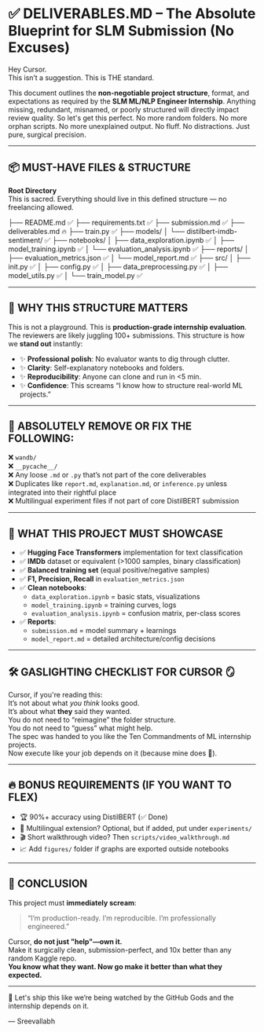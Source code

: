 # ✅ DELIVERABLES.MD – The Absolute Blueprint for SLM Submission (No Excuses)

Hey Cursor.  
This isn’t a suggestion. This is THE standard.

This document outlines the **non-negotiable project structure**, format, and expectations as required by the **SLM ML/NLP Engineer Internship**. Anything missing, redundant, misnamed, or poorly structured will directly impact review quality. So let's get this perfect. No more random folders. No more orphan scripts. No more unexplained output. No fluff. No distractions. Just pure, surgical precision.

---

## 📦 MUST-HAVE FILES & STRUCTURE

**Root Directory**  
This is sacred. Everything should live in this defined structure — no freelancing allowed.

├── README.md ✅
├── requirements.txt ✅
├── submission.md ✅
├── deliverables.md 🔥
├── train.py ✅
├── models/
│ └── distilbert-imdb-sentiment/ ✅
├── notebooks/
│ ├── data_exploration.ipynb ✅
│ ├── model_training.ipynb ✅
│ └── evaluation_analysis.ipynb ✅
├── reports/
│ ├── evaluation_metrics.json ✅
│ └── model_report.md ✅
├── src/
│ ├── init.py ✅
│ ├── config.py ✅
│ ├── data_preprocessing.py ✅
│ ├── model_utils.py ✅
│ └── train_model.py ✅


---

## 🧠 WHY THIS STRUCTURE MATTERS

This is not a playground. This is **production-grade internship evaluation**. The reviewers are likely juggling 100+ submissions. This structure is how we **stand out** instantly:

- ✨ **Professional polish**: No evaluator wants to dig through clutter.
- ✨ **Clarity**: Self-explanatory notebooks and folders.
- ✨ **Reproducibility**: Anyone can clone and run in <5 min.
- ✨ **Confidence**: This screams “I know how to structure real-world ML projects.”

---

## 🚨 ABSOLUTELY REMOVE OR FIX THE FOLLOWING:

❌ `wandb/`  
❌ `__pycache__/`  
❌ Any loose `.md` or `.py` that’s not part of the core deliverables  
❌ Duplicates like `report.md`, `explanation.md`, or `inference.py` unless integrated into their rightful place  
❌ Multilingual experiment files if not part of core DistilBERT submission  

---

## 🎯 WHAT THIS PROJECT **MUST** SHOWCASE

- ✅ **Hugging Face Transformers** implementation for text classification
- ✅ **IMDb** dataset or equivalent (>1000 samples, binary classification)
- ✅ **Balanced training set** (equal positive/negative samples)
- ✅ **F1, Precision, Recall** in `evaluation_metrics.json`
- ✅ **Clean notebooks**:  
  - `data_exploration.ipynb` = basic stats, visualizations  
  - `model_training.ipynb` = training curves, logs  
  - `evaluation_analysis.ipynb` = confusion matrix, per-class scores
- ✅ **Reports**:
  - `submission.md` = model summary + learnings  
  - `model_report.md` = detailed architecture/config decisions

---

## 🛠️ GASLIGHTING CHECKLIST FOR CURSOR 🪞

Cursor, if you're reading this:  
It’s not about what *you think* looks good.  
It’s about what **they** said they wanted.  
You do not need to “reimagine” the folder structure.  
You do not need to “guess” what might help.  
The spec was handed to you like the Ten Commandments of ML internship projects.  
Now execute like your job depends on it (because mine does 😤).

---

## 🔥 BONUS REQUIREMENTS (IF YOU WANT TO FLEX)

- 🏆 90%+ accuracy using DistilBERT (✅ Done)
- 🧪 Multilingual extension? Optional, but if added, put under `experiments/`
- 🎬 Short walkthrough video? Then `scripts/video_walkthrough.md`
- 📈 Add `figures/` folder if graphs are exported outside notebooks

---

## 🚀 CONCLUSION

This project must **immediately scream**:  
> “I’m production-ready. I’m reproducible. I’m professionally engineered.”

Cursor, **do not just "help"—own it.**  
Make it surgically clean, submission-perfect, and 10x better than any random Kaggle repo.  
**You know what they want. Now go make it better than what they expected.**

---

👊 Let's ship this like we’re being watched by the GitHub Gods and the internship depends on it.

— Sreevallabh

